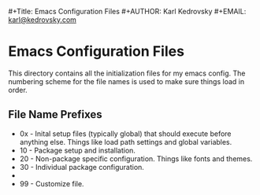 #+Title:  Emacs Configuration Files
#+AUTHOR: Karl Kedrovsky
#+EMAIL:  karl@kedrovsky.com

# Emacs Configuration Files

This directory contains all the initialization files for my emacs
config. The numbering scheme for the file names is used to make sure
things load in order.

## File Name Prefixes

- 0x - Inital setup files (typically global) that should execute before anything else. Things like load path settings and global variables.
- 10 - Package setup and installation.
- 20 - Non-package specific configuration. Things like fonts and themes.
- 30 - Individual package configuration.
- 
- 99 - Customize file.

